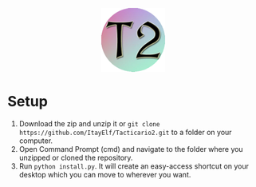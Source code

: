 <p align="center">
    <img width="128" height="128" src="https://github.com/ItayElf/Tacticario2/blob/master/pyticario/graphics/imgs/logos/logo256.png?raw=true">
</p>

# Setup
1. Download the zip and unzip it or `git clone https://github.com/ItayElf/Tacticario2.git` to a folder on your computer.
2. Open Command Prompt (cmd) and navigate to the folder where you unzipped or cloned the repository.
3. Run `python install.py`. It will create an easy-access shortcut on your desktop which you can move to wherever you want.
